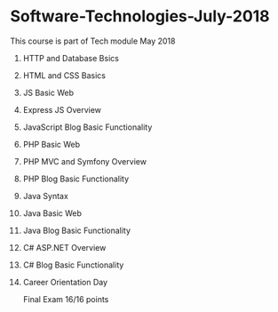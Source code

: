 # Software-Technologies-July-2018
This course is part of Tech module May 2018

1.  HTTP and Database Bsics

2. HTML and CSS Basics

3. JS Basic Web

4. Express JS Overview

5. JavaScript Blog Basic Functionality

6. PHP Basic Web

7. PHP MVC and Symfony Overview

8. PHP Blog Basic Functionality

9. Java Syntax

10. Java Basic Web

11. Java Blog Basic Functionality

12. C# ASP.NET Overview

13. C# Blog Basic Functionality

14. Career Orientation Day

    Final Exam 16/16 points
